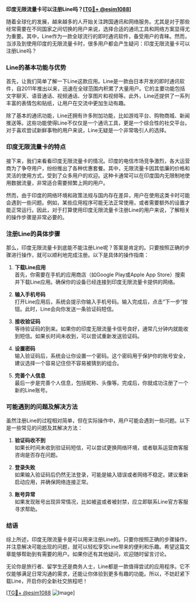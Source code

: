 **印度无限流量卡可以注册Line吗？[[TG💪+ @esim1088](https://t.me/s/esim1088)]**

随着全球化的发展，越来越多的人开始关注跨国通讯和网络服务。尤其是对于那些经常需要在不同国家之间切换的用户来说，选择合适的通讯工具和网络方案显得尤为重要。其中，Line作为一款全球流行的即时通讯软件，备受用户的青睐。然而，当涉及到使用印度的无限流量卡时，很多用户都会产生疑问：印度无限流量卡可以注册Line吗？

### Line的基本功能与优势

首先，让我们简单了解一下Line这款应用。Line是一款由日本开发的即时通讯软件，自2011年推出以来，迅速在全球范围内积累了大量用户。它的主要功能包括文字聊天、语音通话、视频通话、分享图片和视频等。此外，Line还提供了一系列丰富的表情包和贴纸，让用户在交流中更加生动有趣。

除了基本的通讯功能，Line还拥有许多附加功能，比如游戏平台、购物商城、新闻推送等。这些功能使得Line不仅仅是一个通讯工具，更是一个综合性的社交平台。对于喜欢尝试新鲜事物的用户来说，Line无疑是一个非常吸引人的选择。

### 印度无限流量卡的特点

接下来，我们来看看印度无限流量卡的情况。印度的电信市场竞争激烈，各大运营商为了争夺用户，纷纷推出了各种优惠套餐。其中，无限流量卡因其低廉的价格和灵活的使用方式，受到了众多用户的欢迎。这种卡通常可以在印度国内无限制地使用数据流量，非常适合需要频繁上网的用户。

然而，由于印度的网络环境和政策法规与国内存在差异，用户在使用这类卡时可能会遇到一些问题。例如，某些应用程序可能无法正常使用，或者需要额外的设置才能正常运行。因此，对于打算使用印度无限流量卡注册Line的用户来说，了解相关的操作步骤是非常必要的。

### 注册Line的具体步骤

那么，印度无限流量卡到底能不能注册Line呢？答案是肯定的。只要按照正确的步骤进行操作，就可以顺利地完成注册。以下是具体的操作指南：

1. **下载Line应用**  
   首先，你需要在手机的应用商店（如Google Play或Apple App Store）搜索并下载Line应用。确保你的设备已经连接到印度无限流量卡提供的网络。

2. **输入手机号码**  
   打开Line应用后，系统会提示你输入手机号码。输入完成后，点击“下一步”按钮。此时，Line会向你发送一条验证码短信。

3. **接收验证码**  
   等待验证码的到来。如果你的印度无限流量卡信号良好，通常几分钟内就能收到短信。如果长时间未收到，可以尝试重新发送验证码。

4. **设置密码**  
   输入验证码后，系统会让你设置一个密码。这个密码用于保护你的账号安全，建议选择一个容易记住但不容易被猜到的组合。

5. **完善个人信息**  
   最后一步是完善个人信息，包括昵称、头像等。完成后，你就成功注册了一个新的Line账号。

### 可能遇到的问题及解决方法

虽然注册Line的过程相对简单，但在实际操作中，用户可能会遇到一些问题。以下是一些常见的问题及其解决方法：

1. **验证码收不到**  
   如果长时间未收到验证码短信，可以尝试更换网络环境，或者联系运营商客服咨询是否存在问题。

2. **登录失败**  
   如果输入验证码后仍然无法登录，可能是输入错误或者网络不稳定。建议重新启动应用，并确保网络连接正常。

3. **账号异常**  
   如果发现账号出现异常情况，比如被盗或者被封禁，应立即联系Line官方客服寻求帮助。

### 结语

综上所述，印度无限流量卡是可以用来注册Line的。只要你按照正确的步骤操作，并注意解决可能出现的问题，就可以轻松享受Line带来的便利和乐趣。希望这篇文章能够帮助到有需要的用户。如果你还有其他疑问，欢迎随时留言讨论。

无论你是旅行者、留学生还是商务人士，Line都是一款值得尝试的应用程序。它不仅能够满足日常沟通的需求，还能让你体验到更多有趣的功能。所以，不妨赶紧下载Line，开启你的全新社交旅程吧！

[[TG💪+ @esim1088](https://t.me/s/esim1088) ![Image](https://i.postimg.cc/4NQfJmqS/Snipaste-2025-05-13-00-14-12.png)]